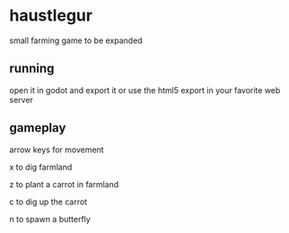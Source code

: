 # haustlegur
small farming game
to be expanded

## running
open it in godot and export it or use the html5 export in your favorite web server

## gameplay
arrow keys for movement

x to dig farmland

z to plant a carrot in farmland

c to dig up the carrot

n to spawn a butterfly

